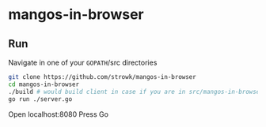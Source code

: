 # mangos-in-browser

## Run

Navigate in one of your `GOPATH`/src directories
``` bash
git clone https://github.com/strowk/mangos-in-browser
cd mangos-in-browser
./build # would build client in case if you are in src/mangos-in-browser 
go run ./server.go
```
Open localhost:8080
Press Go
